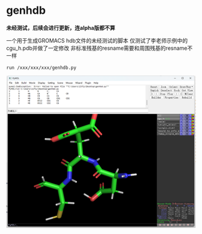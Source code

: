 # genhdb
**未经测试，后续会进行更新，连alpha版都不算**

一个用于生成GROMACS hdb文件的未经测试的脚本
仅测试了李老师示例中的cgu_h.pdb并做了一定修改
非标准残基的resname需要和周围残基的resname不一样
```
run /xxx/xxx/xxx/genhdb.py
```
![Alt text](image-1.png)